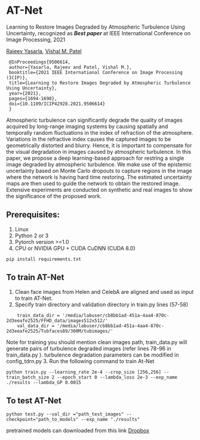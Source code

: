# AT-Net
Learning to Restore Images Degraded by Atmospheric Turbulence Using Uncertainty, recognized as ***Best paper*** at IEEE International Conference on Image Processing, 2021


[Rajeev Yasarla](https://sites.google.com/view/rajeevyasarla/home),  [Vishal M. Patel](https://engineering.jhu.edu/ece/faculty/vishal-m-patel/)

     @InProceedings{9506614,
     author={Yasarla, Rajeev and Patel, Vishal M.},
     booktitle={2021 IEEE International Conference on Image Processing (ICIP)}, 
     title={Learning to Restore Images Degraded by Atmospheric Turbulence Using Uncertainty}, 
     year={2021},
     pages={1694-1698},
     doi={10.1109/ICIP42928.2021.9506614}
     }


Atmospheric turbulence can significantly degrade the quality of images acquired by long-range imaging systems by causing spatially and temporally random fluctuations in the index of refraction of the atmosphere. Variations in the refractive index causes the captured images to be geometrically distorted and blurry. Hence, it is important to compensate for the visual degradation in images caused by atmospheric turbulence. In this paper, we propose a deep learning-based approach for restring a single image degraded by atmospheric turbulence. We make use of the epistemic uncertainty based on Monte Carlo dropouts to capture regions in the image where the network is having hard time restoring. The estimated uncertainty maps are then used to guide the network to obtain the restored image. Extensive experiments are conducted on synthetic and real images to show the significance of the proposed work.

## Prerequisites:
1. Linux
2. Python 2 or 3
3. Pytorch version >=1.0
4. CPU or NVIDIA GPU + CUDA CuDNN (CUDA 8.0)
```
pip install requirements.txt
```

## To train AT-Net
1. Clean face images from Helen and CelebA are aligned and used as input to train AT-Net.
2. Specify train directory and validation directory in train.py lines (57-58)
```
    train_data_dir = '/media/labuser/cb8bb1ad-451a-4aa4-870c-2d3eeafe2525/FFHD_data/images512x512/'
    val_data_dir = '/media/labuser/cb8bb1ad-451a-4aa4-870c-2d3eeafe2525/Tubfaces89/300M/tubimages/'
```
Note for training you should mention clean images path, train_data.py will generate pairs of turbulence degraded images (refer lines 78-96 in train_data.py ). turbulence degradation parameters can be modified in config_tdrn.py
3. Run the following command to train At-Net
```
python train.py --learning_rate 2e-4 --crop_size [256,256] --train_batch_size 2 --epoch_start 0 --lambda_loss 2e-3 --exp_name ./results --lambda_GP 0.0015
```

## To test AT-Net
```
python test.py --val_dir ="path_test_images" --checkpoint="path_to_models" --exp_name "./results"
```
pretrained models can downloaded from this link [Dropbox](https://www.dropbox.com/s/7k32so1s0pgykil/drive-download-20220704T212509Z-001.zip?dl=0)
